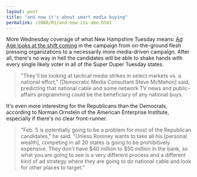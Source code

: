 ```yaml
---
layout: post
title: "and now it's about smart media buying"
permalink: /2008/01/and-now-its-abo.html
---
```


More Wednesday coverage of what New Hampshire Tuesday means: [Ad Age looks at the shift coming](http://adage.com/article?article_id=122977) in the campaign from on-the-ground flesh pressing organizations to a necessarily more media-driven campaign. After all, there's no way in hell the candidates will be able to shake hands with every single likely voter in all of the Super Duper Tuesday states.

> "They'll be looking at tactical media strikes in select markets vs. a national effort," \[Democratic Media Consultant Steve McMahon\] said, predicting that national cable and some network TV news and public-affairs programming could be the beneficiary of any national buys.

It's even more interesting for the Republicans than the Democrats, according to Norman Ornstein of the American Enterprise Institute, especially if there's no clear front-runner.

> "Feb. 5 is potentially going to be a problem for most of the Republican candidates," he said. "Unless Romney wants to take all his \[personal wealth\], competing in all 20 states is going to be prohibitively expensive. They don't have $40 million to $50 million in the bank, so what you are going to see is a very different process and a different kind of ad strategy where they are going to do national cable and look for other places to target."